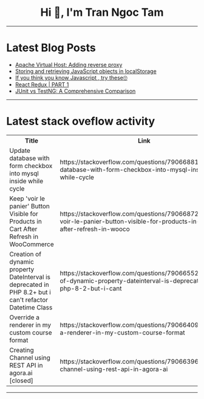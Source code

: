 <h1 align="center">Hi 👋, I'm Tran Ngoc Tam</h1>

---

# Latest Blog Posts 
<!-- BLOG-POST-LIST:START -->
- [Apache Virtual Host: Adding reverse proxy](https://dev.to/xxzeroxx/apache-virtual-host-adding-reverse-proxy-k7)
- [Storing and retrieving JavaScript objects in localStorage](https://dev.to/logrocket/storing-and-retrieving-javascript-objects-in-localstorage-157j)
- [If you think you know Javascript , try these🙄](https://dev.to/keshav___dev/if-you-think-you-know-javascript-try-these-1oj4)
- [React Redux | PART 1](https://dev.to/mrcaption49/react-redux-part-1-4ol1)
- [JUnit vs TestNG: A Comprehensive Comparison](https://dev.to/keploy/junit-vs-testng-a-comprehensive-comparison-46lk)
<!-- BLOG-POST-LIST:END -->

---

# Latest stack oveflow activity
<table>
  <tr><th>Title</th><th>Link</th></tr>
  <!-- STACKOVERFLOW:START --><tr><td>Update database with form checkbox into mysql inside while cycle</td><td>https://stackoverflow.com/questions/79066881/update-database-with-form-checkbox-into-mysql-inside-while-cycle</td></tr><tr><td>Keep &#39;voir le panier&#39; Button Visible for Products in Cart After Refresh in WooCommerce</td><td>https://stackoverflow.com/questions/79066872/keep-voir-le-panier-button-visible-for-products-in-cart-after-refresh-in-wooco</td></tr><tr><td>Creation of dynamic property DateInterval is deprecated in PHP 8.2+ but i can&#39;t refactor Datetime Class</td><td>https://stackoverflow.com/questions/79066552/creation-of-dynamic-property-dateinterval-is-deprecated-in-php-8-2-but-i-cant</td></tr><tr><td>Override a renderer in my custom course format</td><td>https://stackoverflow.com/questions/79066409/override-a-renderer-in-my-custom-course-format</td></tr><tr><td>Creating Channel using REST API in agora.ai [closed]</td><td>https://stackoverflow.com/questions/79066396/creating-channel-using-rest-api-in-agora-ai</td></tr><!-- STACKOVERFLOW:END -->
</table>

---


